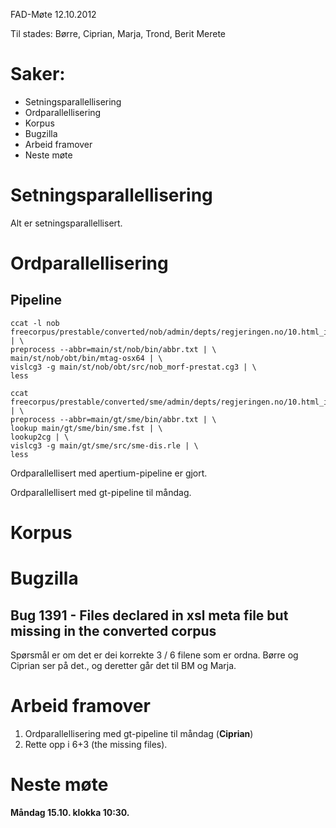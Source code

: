 FAD-Møte 12.10.2012

Til stades: Børre, Ciprian, Marja, Trond, Berit Merete

#  Saker:

* Setningsparallellisering
* Ordparallellisering
* Korpus
* Bugzilla
* Arbeid framover
* Neste møte

#  Setningsparallellisering

Alt er setningsparallellisert.

#  Ordparallellisering

##  Pipeline

```
ccat -l nob freecorpus/prestable/converted/nob/admin/depts/regjeringen.no/10.html_id=325913.xml | \
preprocess --abbr=main/st/nob/bin/abbr.txt | \
main/st/nob/obt/bin/mtag-osx64 | \
vislcg3 -g main/st/nob/obt/src/nob_morf-prestat.cg3 | \
less

ccat freecorpus/prestable/converted/sme/admin/depts/regjeringen.no/10.html_id\=634073.xml | \
preprocess --abbr=main/gt/sme/bin/abbr.txt | \
lookup main/gt/sme/bin/sme.fst | \
lookup2cg | \
vislcg3 -g main/gt/sme/src/sme-dis.rle | \
less
```

Ordparallellisert med apertium-pipeline er gjort.

Ordparallellisert med gt-pipeline til måndag.

#  Korpus

#  Bugzilla

##  Bug 1391 - Files declared in xsl meta file but missing in the converted corpus

Spørsmål er om det er dei korrekte 3 / 6 filene som er ordna. Børre og Ciprian ser
på det., og deretter går det til BM og Marja.

#  Arbeid framover

1. Ordparallellisering med gt-pipeline til måndag (**Ciprian**)
1. Rette opp i 6+3 (the missing files).

#  Neste møte

**Måndag 15.10. klokka 10:30.**
